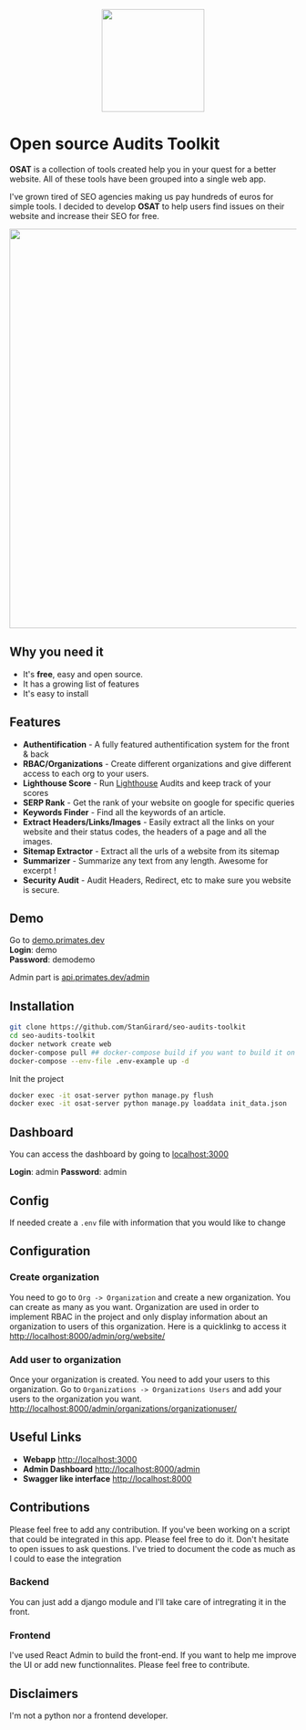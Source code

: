 <p align="center"><img src="./docs/images/OSAT.png" width="180px" /></p>


# Open source Audits Toolkit

**OSAT** is a collection of tools created help you in your quest for a better website. All of these tools have been grouped into a single web app.

I've grown tired of SEO agencies making us pay hundreds of euros for simple tools. I decided to develop **OSAT** to help users find issues on their website and increase their SEO for free. 

<p align="center"><img src="./docs/images/osat-demo.gif" width="700px" /></p>

## Why you need it


- It's **free**, easy and open source. 
- It has a growing list of features
- It's easy to install

## Features

- **Authentification** - A fully featured authentification system for the front & back
- **RBAC/Organizations** - Create different organizations and give different access to each org to your users.
- **Lighthouse Score** -  Run [Lighthouse](https://developers.google.com/web/tools/lighthouse) Audits and keep track of your scores
- **SERP Rank** - Get the rank of your website on google for specific queries
- **Keywords Finder** - Find all the keywords of an article.
- **Extract Headers/Links/Images** - Easily extract all the links on your website and their status codes, the headers of a page and all the images.
- **Sitemap Extractor** - Extract all the urls of a website from its sitemap
- **Summarizer** - Summarize any text from any length. Awesome for excerpt ! 
- **Security Audit** - Audit Headers, Redirect, etc to make sure you website is secure.

## Demo

Go to [demo.primates.dev](https://demo.primates.dev) <br>
**Login**: demo <br>
**Password**: demodemo <br>

Admin part is [api.primates.dev/admin](https://api.primates.dev/admin)

## Installation

```Bash
git clone https://github.com/StanGirard/seo-audits-toolkit
cd seo-audits-toolkit
docker network create web
docker-compose pull ## docker-compose build if you want to build it on your own
docker-compose --env-file .env-example up -d
```

Init the project

```Bash
docker exec -it osat-server python manage.py flush
docker exec -it osat-server python manage.py loaddata init_data.json
```


## Dashboard

You can access the dashboard by going to [localhost:3000](http://localhost:3000)

**Login**: admin
**Password**: admin
## Config

If needed create a `.env` file with information that you would like to change

## Configuration


### Create organization

You need to go to `Org -> Organization` and create a new organization. You can create as many as you want. Organization are used in order to implement RBAC in the project and only display information about an organization to users of this organization. Here is a quicklinkg to access it [http://localhost:8000/admin/org/website/](http://localhost:8000/admin/org/website/)


### Add user to organization

Once your organization is created. You need to add your users to this organization. 
Go to `Organizations -> Organizations Users` and add your users to the organization you want. [http://localhost:8000/admin/organizations/organizationuser/](http://localhost:8000/admin/organizations/organizationuser/)

## Useful Links

- **Webapp** [http://localhost:3000](http://localhost:3000)
- **Admin Dashboard** [http://localhost:8000/admin](http://localhost:8000/admin)
- **Swagger like interface** [http://localhost:8000](http://localhost:8000)


## Contributions

Please feel free to add any contribution.
If you've been working on a script that could be integrated in this app. Please feel free to do it. Don't hesitate to open issues to ask questions. I've tried to document the code as much as I could to ease the integration

### Backend 
You can just add a django module and I'll take care of intregrating it in the front.
### Frontend
I've used React Admin to build the front-end. If you want to help me improve the UI or add new functionnalites. Please feel free to contribute.

## Disclaimers

I'm not a python nor a frontend developer.











